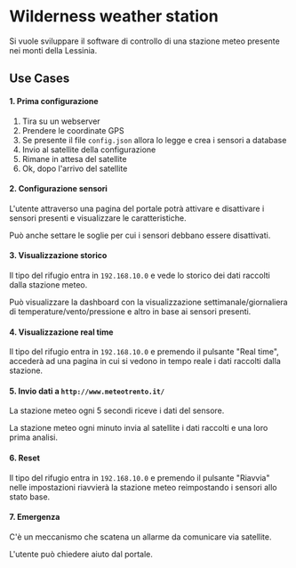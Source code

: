 # Wilderness weather station

Si vuole sviluppare il software di controllo di una stazione meteo presente nei monti della Lessinia.



## Use Cases



#### 1. Prima configurazione

1. Tira su un webserver
2. Prendere le coordinate GPS
3. Se presente il file `config.json` allora lo legge e crea i sensori a database
4. Invio al satellite della configurazione
5. Rimane in attesa del satellite
6. Ok, dopo l'arrivo del satellite



#### 2. Configurazione sensori

L'utente attraverso una pagina del portale potrà attivare e disattivare i sensori presenti e visualizzare le caratteristiche.

Può anche settare le soglie per cui i sensori debbano essere disattivati.



#### 3. Visualizzazione storico

Il tipo del rifugio entra in `192.168.10.0` e vede lo storico dei dati raccolti dalla stazione meteo.

Può visualizzare la dashboard con la visualizzazione settimanale/giornaliera di temperature/vento/pressione e altro in base ai sensori presenti.



#### 4. Visualizzazione real time

Il tipo del rifugio entra in `192.168.10.0` e premendo il pulsante "Real time", accederà ad una pagina in cui si vedono in tempo reale i dati raccolti dalla stazione.



#### 5. Invio dati a `http://www.meteotrento.it/`

La stazione meteo ogni 5 secondi riceve i dati del sensore.

La stazione meteo ogni minuto invia al satellite i dati raccolti e una loro prima analisi.



#### 6. Reset

Il tipo del rifugio entra in `192.168.10.0` e premendo il pulsante "Riavvia" nelle impostazioni riavvierà la stazione meteo reimpostando i sensori allo stato base.



#### 7. Emergenza

C'è un meccanismo che scatena un allarme da comunicare via satellite.

L'utente può chiedere aiuto dal portale.






